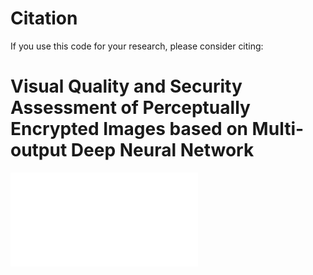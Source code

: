 # Citation
If you use this code for your research, please consider citing:
# Visual Quality and Security Assessment of Perceptually Encrypted Images based on Multi-output Deep Neural Network
![Alt text](/assets/architecture.pdf)
